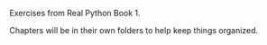 Exercises from Real Python Book 1.

Chapters will be in their own folders to help keep things organized.

